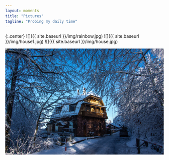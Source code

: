 ```yaml
---
layout: moments
title: "Pictures"
tagline: "Probing my daily time"
---
```


{:.center}
![]({{ site.baseurl }}/img/rainbow.jpg)
![]({{ site.baseurl }}/img/house1.jpg)
![]({{ site.baseurl }}/img/house.jpg)


<div>
        <img src="/img/house.jpg" alt="">
</div>
